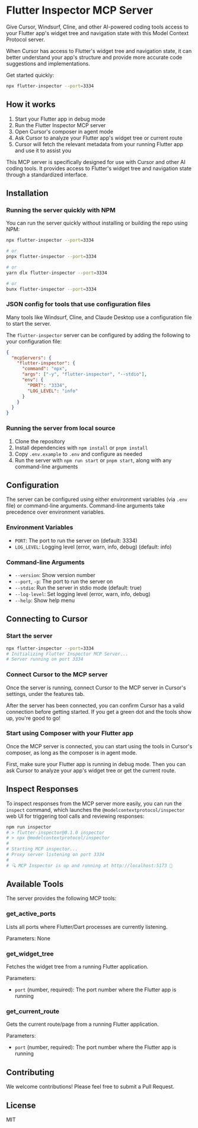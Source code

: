 # Flutter Inspector MCP Server

Give Cursor, Windsurf, Cline, and other AI-powered coding tools access to your Flutter app's widget tree and navigation state with this Model Context Protocol server.

When Cursor has access to Flutter's widget tree and navigation state, it can better understand your app's structure and provide more accurate code suggestions and implementations.

Get started quickly:

```bash
npx flutter-inspector --port=3334
```

## How it works

1. Start your Flutter app in debug mode
2. Run the Flutter Inspector MCP server
3. Open Cursor's composer in agent mode
4. Ask Cursor to analyze your Flutter app's widget tree or current route
5. Cursor will fetch the relevant metadata from your running Flutter app and use it to assist you

This MCP server is specifically designed for use with Cursor and other AI coding tools. It provides access to Flutter's widget tree and navigation state through a standardized interface.

## Installation

### Running the server quickly with NPM

You can run the server quickly without installing or building the repo using NPM:

```bash
npx flutter-inspector --port=3334

# or
pnpx flutter-inspector --port=3334

# or
yarn dlx flutter-inspector --port=3334

# or
bunx flutter-inspector --port=3334
```

### JSON config for tools that use configuration files

Many tools like Windsurf, Cline, and Claude Desktop use a configuration file to start the server.

The `flutter-inspector` server can be configured by adding the following to your configuration file:

```json
{
  "mcpServers": {
    "flutter-inspector": {
      "command": "npx",
      "args": ["-y", "flutter-inspector", "--stdio"],
      "env": {
        "PORT": "3334",
        "LOG_LEVEL": "info"
      }
    }
  }
}
```

### Running the server from local source

1. Clone the repository
2. Install dependencies with `npm install` or `pnpm install`
3. Copy `.env.example` to `.env` and configure as needed
4. Run the server with `npm run start` or `pnpm start`, along with any command-line arguments

## Configuration

The server can be configured using either environment variables (via `.env` file) or command-line arguments. Command-line arguments take precedence over environment variables.

### Environment Variables

- `PORT`: The port to run the server on (default: 3334)
- `LOG_LEVEL`: Logging level (error, warn, info, debug) (default: info)

### Command-line Arguments

- `--version`: Show version number
- `--port`, `-p`: The port to run the server on
- `--stdio`: Run the server in stdio mode (default: true)
- `--log-level`: Set logging level (error, warn, info, debug)
- `--help`: Show help menu

## Connecting to Cursor

### Start the server

```bash
npx flutter-inspector --port=3334
# Initializing Flutter Inspector MCP Server...
# Server running on port 3334
```

### Connect Cursor to the MCP server

Once the server is running, connect Cursor to the MCP server in Cursor's settings, under the features tab.

After the server has been connected, you can confirm Cursor has a valid connection before getting started. If you get a green dot and the tools show up, you're good to go!

### Start using Composer with your Flutter app

Once the MCP server is connected, you can start using the tools in Cursor's composer, as long as the composer is in agent mode.

First, make sure your Flutter app is running in debug mode. Then you can ask Cursor to analyze your app's widget tree or get the current route.

## Inspect Responses

To inspect responses from the MCP server more easily, you can run the `inspect` command, which launches the `@modelcontextprotocol/inspector` web UI for triggering tool calls and reviewing responses:

```bash
npm run inspector
# > flutter-inspector@0.1.0 inspector
# > npx @modelcontextprotocol/inspector
#
# Starting MCP inspector...
# Proxy server listening on port 3334
#
# 🔍 MCP Inspector is up and running at http://localhost:5173 🚀
```

## Available Tools

The server provides the following MCP tools:

### get_active_ports

Lists all ports where Flutter/Dart processes are currently listening.

Parameters: None

### get_widget_tree

Fetches the widget tree from a running Flutter application.

Parameters:

- `port` (number, required): The port number where the Flutter app is running

### get_current_route

Gets the current route/page from a running Flutter application.

Parameters:

- `port` (number, required): The port number where the Flutter app is running

## Contributing

We welcome contributions! Please feel free to submit a Pull Request.

## License

MIT
